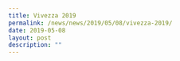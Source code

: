 ```yaml
---
title: Vivezza 2019
permalink: /news/news/2019/05/08/vivezza-2019/
date: 2019-05-08
layout: post
description: ""
---
```

